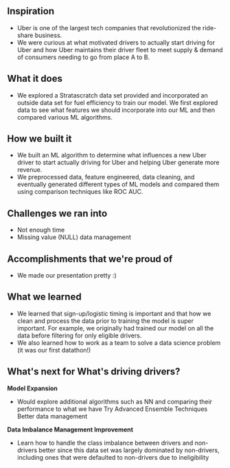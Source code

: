 ## Inspiration
- Uber is one of the largest tech companies that revolutionized the ride-share business.
- We were curious at what motivated drivers to actually start driving for Uber and how Uber maintains their driver fleet to meet supply & demand of consumers needing to go from place A to B.

## What it does
- We explored a Stratascratch data set provided and incorporated an outside data set for fuel efficiency to train our model. We first explored data to see what features we should incorporate into our ML and then compared various ML algorithms.

## How we built it
- We built an ML algorithm to determine what influences a new Uber driver to start actually driving for Uber and helping Uber generate more revenue.
- We preprocessed data, feature engineered, data cleaning, and eventually generated different types of ML models and compared them using comparison techniques like ROC AUC.

## Challenges we ran into
- Not enough time
- Missing value (NULL) data management

## Accomplishments that we're proud of
- We made our presentation pretty :)

## What we learned
- We learned that sign-up/logistic timing is important and that how we clean and process the data prior to training the model is super important. For example, we originally had trained our model on all the data before filtering for only eligible drivers.
- We also learned how to work as a team to solve a data science problem (it was our first datathon!)

## What's next for What's driving drivers?
**Model Expansion**
- Would explore additional algorithms such as NN and comparing their performance to what we have
Try Advanced Ensemble Techniques
Better data management

**Data Imbalance Management Improvement**
- Learn how to handle the class imbalance between drivers and non-drivers better since this data set was largely dominated by non-drivers, including ones that were defaulted to non-drivers due to ineligibility
